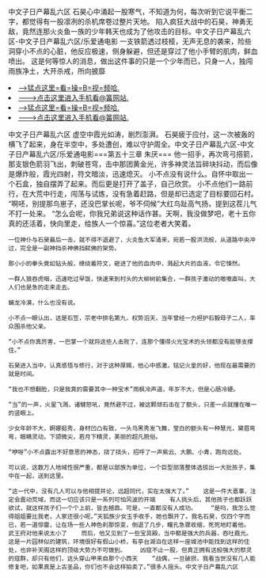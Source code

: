 中文子日产幕乱六区    石昊心中涌起一股寒气，不知道为何，每次听到它说平衡二字，都觉得有一股凛冽的杀机席卷过整片天地。    陷入疯狂大战中的石昊，神勇无敌，竟然连那火炎鱼一族的少年韩天也成为了他攻击的目标。中文子日产幕乱六区-中文子日产幕乱六区/乐爱通电影    一支铁箭透过枝桠，无声无息的袭来，险些洞穿小不点的心脏，他反应极速，侧身躲避，但还是穿过了他小手臂的肌肉，鲜血喷出。    这是何等惊人的消息，做出这件事的只是一个少年而已，只身一人，独闯雨族净土，大开杀戒，所向披靡

<li><a href="http://jglnsx531.sg925.xyz/#md_1026">-->猛点这里=看=操=B=视=频哈.</a></li>
<li><a href="http://jglnsx531.sg925.xyz/#md_1026">--->点击这里进入手机看@簧网站.</a></li>





<li><a href="http://jglnsx531.sg925.xyz/#md_1026">-->猛点这里=看=操=B=视=频哈.</a></li>
<li><a href="http://jglnsx531.sg925.xyz/#md_1026">--->点击这里进入手机看@簧网站.</a></li>



中文子日产幕乱六区    虚空中霞光如涛，剧烈澎湃。    石昊疲于应付，这一次被轰的横飞了起来，身在半空中，多处遭创，难以守护周全。中文子日产幕乱六区-中文子日产幕乱六区/乐爱通电影===第五十三章 朱厌===
    他一招手，再次弯弓搭箭，那支银色箭羽飞出，刺破苍穹，击中那团黄金光，许多神灵法旨碎块抖动，而后像是爆炸般，霞光四射，符文暗淡，迅速熄灭。    小不点没有说什么。自怀中取出一个石盒，独自摆弄了起来。而后更是打开了盖子，自己欣赏。    小不点他们一路前行，在大荒中行走，闯荡与试炼，没有急着赶路，但是却已选定了目标要回石村。    “啊呸，别提那鸟崽子，还没巴掌长呢，爷不伺候”大红鸟趾高气扬，提到这茬儿气不打一处来。    “怎么会呢，你我兄弟说这种话作甚。天啊，我没做梦吧，老十五你真的还活着，快向里走，给族人一个惊喜。”这位老者大笑着。

    一位神仆与石昊最后一击，就不得不退避了，火炎鱼大军涌来，宛若一股洪流般，从道路中央冲过，完全是一副神挡杀神佛挡弑佛的架势。

    那小小的拳头竟如钻头般，缭绕着符文，砸进了他的血肉中，溅起大片的血液，令它悚然。

    一群人狼吞虎咽，迅速吃过早饭，快速来到村头的大柳树前集合，一群孩子激动的嗷嗷直叫，大人们也是急的走来走去。

    螭龙冷漠，什么也没有说。

    小不点一眼认出，这是石笠，宗老中排名第九，权势滔天，当年曾经一力袒护石毅母子二人，率众围杀他父亲。

    “小不点你真厉害，一巴掌一个就将这些人击败了，连那个懂得火光宝术的头领都没有能够支撑住。”

    石昊进入当中，认真感悟与修行，对于这种厚赐，他心中感激，铭记火皇的好，他现在最需要的就是时间。

    “我也不想翻脸，只是我真的需要其中一种宝术”雨枫冷声道，年岁不大，但是心肠冷硬。

    “当”的一声，火星飞溅，诸犍怒吼，竟然避不过，被这颗顽石击在了额头，只差一点就撞在唯一的竖眼上。

    少女年龄不大，婀娜挺秀，身材凹凸有致，一头乌黑秀发飞舞，莹白的额头有一种慧光，黛眉弯弯，眼睛灵动，下颌微尖，若月下精灵，美丽的超凡脱俗。

    “咿呀”小不点露出不好意思的神态，挠了挠头，招呼了一声紫云、大鹏、小青，跑向远处。

    可以说，这数万人地域性很严重，都是以部族为单位，一个巨型部落整体选拔出一大批孩子，集中在一起，送到这里。

    “这一代中，没有几人可以与他相提并论，远超同代，实在太强大了。”    这是一件大悳事，注定会震动荒域，而这一切应该只是一系列可怕风波的开端    有人挑头后，其他孩子也都跃跃欲试，就这样孩子们一个个上前，皆去撼鼎。可是，一直都没有人成功。    “是吗，我怎么觉得姐姐要比我老，人家还很小呢。”天狐族少女玉手收手，她也飘开了。我名石昊，仅四个字而已，若一道惊雷，让在场一些人神色刹那惊变，倒退了几步，瞳孔急骤收缩，死死地盯着他。    武王府对他来说太小了    而后，他又见到了一些宝具殿，当中都是强大的兵器，吞吐霞光。    这是一片园林似的建筑，环境很好有假山小桥，有亭台湖泊在这样一座城池中能找到这样的住处，也非补天阁这样的顶级大势力不可做到。    凶寇不止一股，但真正拥有这般强大的祭灵的寇群，却只有他们，这头穿山甲来自那个小西天    “战偶，一旦破损，我看当世没有几人能修复吧，如果真是上古圣品，你们也不会这样拍卖了。”很多人摇头。中文子日产幕乱六区
